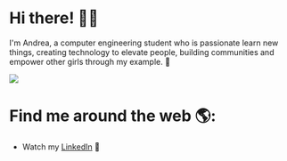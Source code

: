 # Hi there! 👋🏻 

I'm Andrea, a computer engineering student who is passionate learn new things, creating technology to elevate people, building communities and empower other girls through my example.  🌟

<img src="https://i.imgur.com/OnRwFpP.png">


# Find me around the web 🌎: 

- Watch my <a href="www.linkedin.com/in/andrea-aranda-rdz
">LinkedIn</a> 💼
